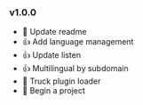 ### v1.0.0 
* :memo: Update readme
* :+1: Add language management
* :+1: Update listen
* :+1: Multilingual by subdomain
* :truck: Truck plugin loader
* :tada: Begin a project

